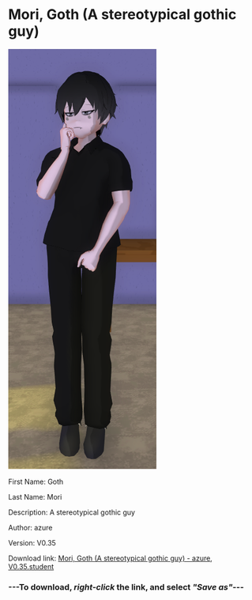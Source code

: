 # Mori, Goth (A stereotypical gothic guy)

<img src = "https://raw.githubusercontent.com/Arbiter1223/Daigaku-Gurashi-Custom-Students/master/Students/Files/Mori%2C%20Goth%20(A%20stereotypical%20gothic%20guy).png">

First Name: Goth

Last Name: Mori

Description: A stereotypical gothic guy

Author: azure

Version: V0.35

Download link: <a href="https://raw.githubusercontent.com/Arbiter1223/Daigaku-Gurashi-Custom-Students/master/Students/Files/Mori%2C%20Goth%20(A%20stereotypical%20gothic%20guy)%20-%20azure%2C%20V0.35.student">Mori, Goth (A stereotypical gothic guy) - azure, V0.35.student</a>

### ---**To download, _right-click_ the link, and select _"Save as"_**---
